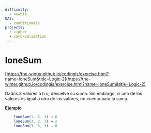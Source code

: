 ```yaml
---
difficulty:
  - newbie
OAs:
  - conditionals
projects:
  - cipher
  - card-validation
---
```


# loneSum

[https://the-winter.github.io/codingjs/exercise.html?name=loneSum&title=Logic-2](https://the-winter.github.io/codingjs/exercise.html?name=loneSum&title=Logic-2)

Dados 3 valores a b c, devuelve su suma.
Sin embargo, si uno de los valores es igual a otro de los valores,
no cuenta para la suma.

**Ejemplo**

```js
    loneSum(1, 2, 3) → 6
    loneSum(3, 2, 3) → 2
    loneSum(3, 3, 3) → 0
```
